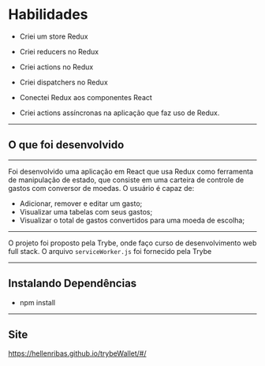 # Habilidades

- Criei um store Redux

- Criei reducers no Redux

- Criei actions no Redux

- Criei dispatchers no Redux

- Conectei Redux aos componentes React

- Criei actions assíncronas na aplicação que faz uso de Redux.

---
## O que foi desenvolvido
---

Foi desenvolvido uma aplicação em React que usa Redux como ferramenta de manipulação de estado, que consiste em uma carteira de controle de gastos com conversor de moedas. O usuário é capaz de:

- Adicionar, remover e editar um gasto;
- Visualizar uma tabelas com seus gastos;
- Visualizar o total de gastos convertidos para uma moeda de escolha;


 ---
O projeto foi proposto pela Trybe, onde faço curso de desenvolvimento web full stack.
O arquivo `serviceWorker.js` foi fornecido pela Trybe

---

## Instalando Dependências

- npm install

---

## Site

https://hellenribas.github.io/trybeWallet/#/


